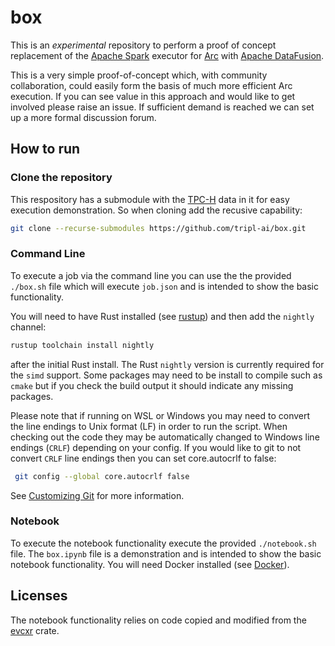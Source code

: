 # box

This is an _experimental_ repository to perform a proof of concept replacement of the [Apache Spark](https://spark.apache.org/) executor for [Arc](https://arc.tripl.ai) with [Apache DataFusion](https://arrow.apache.org/datafusion/).

This is a very simple proof-of-concept which, with community collaboration, could easily form the basis of much more efficient Arc execution. If you can see value in this approach and would like to get involved please raise an issue. If sufficient demand is reached we can set up a more formal discussion forum.

## How to run

### Clone the repository

This respository has a submodule with the [TPC-H](http://www.tpc.org/tpch/) data in it for easy execution demonstration. So when cloning add the recusive capability:

```bash
git clone --recurse-submodules https://github.com/tripl-ai/box.git
```

### Command Line

To execute a job via the command line you can use the the provided `./box.sh` file which will execute `job.json` and is intended to show the basic functionality. 

You will need to have Rust installed (see [rustup](https://rustup.rs/)) and then add the `nightly` channel: 

```bash
rustup toolchain install nightly
```

after the initial Rust install. The Rust `nightly` version is currently required for the `simd` support. Some packages may need to be install to compile such as `cmake` but if you check the build output it should indicate any missing packages.

Please note that if running on WSL or Windows you may need to convert the line endings to Unix format (LF) in order to run the script. When checking out the code they may be automatically changed to Windows line endings (`CRLF`) depending on your config. If you would like to git to not convert `CRLF` line endings then you can set core.autocrlf to false:

```bash
 git config --global core.autocrlf false
```

See [Customizing Git](https://git-scm.com/book/en/v2/Customizing-Git-Git-Configuration) for more information.

### Notebook

To execute the notebook functionality execute the provided `./notebook.sh` file. The `box.ipynb` file is a demonstration and is intended to show the basic notebook functionality.  You will need Docker installed (see [Docker](https://www.docker.com/)).


## Licenses

The notebook functionality relies on code copied and modified from the [evcxr](https://github.com/google/evcxr/tree/HEAD/evcxr_jupyter) crate.
